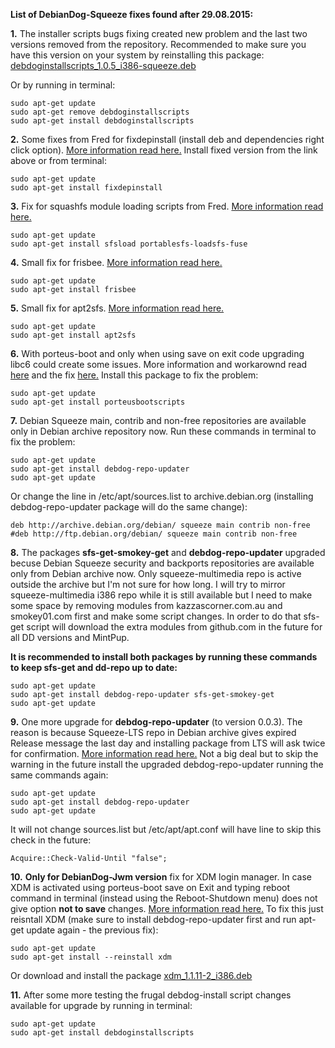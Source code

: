 **List of DebianDog-Squeeze fixes found after 29.08.2015:**

**1.** The installer scripts bugs fixing created new problem and the last two versions removed from the repository. 
Recommended to make sure you have this version on your system by reinstalling this package: [debdoginstallscripts_1.0.5_i386-squeeze.deb](http://smokey01.com/saintless/DebianDog-Squeeze/Packages/Included/debdoginstallscripts_1.0.5_i386-squeeze.deb)

Or by running in terminal:
```
sudo apt-get update
sudo apt-get remove debdoginstallscripts
sudo apt-get install debdoginstallscripts
```

**2.** Some fixes from Fred for fixdepinstall (install deb and dependencies right click option).
[More information read here.](http://murga-linux.com/puppy/viewtopic.php?p=871384#871384)
Install fixed version from the link above or from terminal:
```
sudo apt-get update
sudo apt-get install fixdepinstall
```

**3.** Fix for squashfs module loading scripts from Fred. [More information read here.](http://murga-linux.com/puppy/viewtopic.php?p=878996#878996)
```
sudo apt-get update
sudo apt-get install sfsload portablesfs-loadsfs-fuse
```

**4.** Small fix for frisbee. [More information read here.](http://murga-linux.com/puppy/viewtopic.php?p=883158&sid=3588429564754e676ce49df134d930a8#883158)
```
sudo apt-get update
sudo apt-get install frisbee
```

**5.** Small fix for apt2sfs. [More information read here.](http://murga-linux.com/puppy/viewtopic.php?p=885536&sid=e09b92e591e85bcc4632168abdb32e5b#885536)
```
sudo apt-get update
sudo apt-get install apt2sfs
```

**6.** With porteus-boot and only when using save on exit code upgrading libc6 could create some issues. More information and workarownd read [here](http://murga-linux.com/puppy/viewtopic.php?p=889934&sid=00f59036fe7b1df6f8bc7168fe1df597#889934) and the fix [here.](http://murga-linux.com/puppy/viewtopic.php?p=890342&sid=00f59036fe7b1df6f8bc7168fe1df597#890342)
Install this package to fix the problem:
```
sudo apt-get update
sudo apt-get install porteusbootscripts

```

**7.** Debian Squeeze main, contrib and non-free repositories are available only in Debian archive repository now.
Run these commands in terminal to fix the problem:
```
sudo apt-get update
sudo apt-get install debdog-repo-updater
sudo apt-get update

```
Or change the line in /etc/apt/sources.list to archive.debian.org (installing debdog-repo-updater package will do the same change):
```
deb http://archive.debian.org/debian/ squeeze main contrib non-free
#deb http://ftp.debian.org/debian/ squeeze main contrib non-free
```

**8.** The packages **sfs-get-smokey-get** and **debdog-repo-updater** upgraded becuse Debian Squeeze security and backports repositories are available only from Debian archive now. Only squeeze-multimedia repo is active outside the archive but I'm not sure for how long. I will try to mirror squeeze-multimedia i386 repo while it is still available but I need to make some space by removing modules from kazzascorner.com.au and smokey01.com first and make some script changes. In order to do that sfs-get script will download the extra modules from github.com in the future for all DD versions and MintPup.

**It is recommended to install both packages by running these commands to keep sfs-get and dd-repo up to date:**
```
sudo apt-get update
sudo apt-get install debdog-repo-updater sfs-get-smokey-get
sudo apt-get update

```

**9.** One more upgrade for **debdog-repo-updater** (to version 0.0.3). 
The reason is because Squeeze-LTS repo in Debian archive gives expired Release message the last day and installing package from LTS will ask twice for confirmation. [More information read here.](http://murga-linux.com/puppy/viewtopic.php?p=894389&sid=bae7a5267901157c24f9041a65b5542f#894389)
Not a big deal but to skip the warning in the future install the upgraded debdog-repo-updater running the same commands again: 
```
sudo apt-get update
sudo apt-get install debdog-repo-updater
sudo apt-get update

```
It will not change sources.list but /etc/apt/apt.conf will have line to skip this check in the future:
```
Acquire::Check-Valid-Until "false";

```

**10.** **Only for DebianDog-Jwm version** fix for XDM login manager. In case XDM is activated using porteus-boot save on Exit and typing reboot command in terminal (instead using the Reboot-Shutdown menu) does not give option **not to save** changes. [More information read here.](https://github.com/DebianDog/Jessie/issues/2)
To fix this just reisntall XDM (make sure to install debdog-repo-updater first and run apt-get update again - the previous fix):
```
sudo apt-get update
sudo apt-get install --reinstall xdm

```
Or download and install the package [xdm_1.1.11-2_i386.deb](http://smokey01.com/saintless/DebianDog-Squeeze/Packages/Included/xdm_1.1.11-2_i386.deb)

**11.** After some more testing the frugal debdog-install script changes available for upgrade by running in terminal:
```
sudo apt-get update
sudo apt-get install debdoginstallscripts
```
